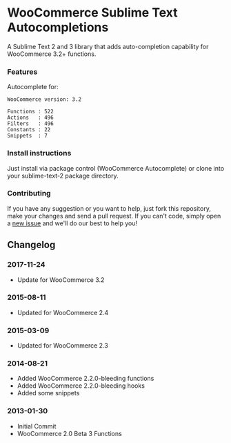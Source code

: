 WooCommerce Sublime Text Autocompletions
==========================================

A Sublime Text 2 and 3 library that adds auto-completion capability for WooCommerce 3.2+ functions.

### Features

Autocomplete for:

    WooCommerce version: 3.2

    Functions : 522
    Actions   : 496
    Filters   : 496
    Constants : 22
    Snippets  : 7


### Install instructions

Just install via package control (WooCommerce Autocomplete) or clone into your sublime-text-2 package directory.

### Contributing

If you have any suggestion or you want to help, just fork this repository, make your changes and send a pull request.
If you can't code, simply open a [new issue](https://github.com/kloon/WooCommerce-Sublime-Text-2-Auto-Completion/issues) and we'll do our best to help you!

## Changelog ##

### 2017-11-24 ###
* Update for WooCommerce 3.2

### 2015-08-11

* Updated for WooCommerce 2.4

### 2015-03-09

* Updated for WooCommerce 2.3

### 2014-08-21 ###

* Added WooCommerce 2.2.0-bleeding functions
* Added WooCommerce 2.2.0-bleeding hooks
* Added some snippets

### 2013-01-30 ###

* Initial Commit
* WooCommerce 2.0 Beta 3 Functions
